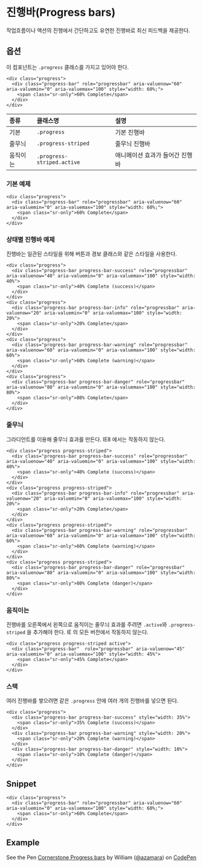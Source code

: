 <!--
{
    "id": 4216,
    "title": "진행바(Progress bars)",
    "outline": "작업흐름이나 액션의 진행에서 간단하고도 유연한 진행바로 최신 피드백을 제공한다.",
    "tags": ["widget", "component"],
    "order": [4, 2, 16],
    "thumbnail": "4.2.16.progress-bars.png"
}
-->

# 진행바(Progress bars)

작업흐름이나 액션의 진행에서 간단하고도 유연한 진행바로 최신 피드백을 제공한다.

## 옵션
이 컴포넌트는 `.progress` 클래스를 가지고 있어야 한다.
```
<div class="progress">
  <div class="progress-bar" role="progressbar" aria-valuenow="60" aria-valuemin="0" aria-valuemax="100" style="width: 60%;">
    <span class="sr-only">60% Complete</span>
  </div>
</div>
```

종류 | 클래스명 | 설명
:-- | :-- | :--
기본 | `.progress` | 기본 진행바
줄무늬 | `.progress-striped` | 줄무늬 진행바
움직이는 | `.progress-striped.active` | 애니메이션 효과가 들어간 진행바

### 기본 예제
```
<div class="progress">
  <div class="progress-bar" role="progressbar" aria-valuenow="60" aria-valuemin="0" aria-valuemax="100" style="width: 60%;">
    <span class="sr-only">60% Complete</span>
  </div>
</div>
```

### 상태별 진행바 예제
진행바는 일관된 스타일을 위해 버튼과 경보 클래스와 같은 스타일을 사용한다.

```
<div class="progress">
  <div class="progress-bar progress-bar-success" role="progressbar" aria-valuenow="40" aria-valuemin="0" aria-valuemax="100" style="width: 40%">
    <span class="sr-only">40% Complete (success)</span>
  </div>
</div>
<div class="progress">
  <div class="progress-bar progress-bar-info" role="progressbar" aria-valuenow="20" aria-valuemin="0" aria-valuemax="100" style="width: 20%">
    <span class="sr-only">20% Complete</span>
  </div>
</div>
<div class="progress">
  <div class="progress-bar progress-bar-warning" role="progressbar" aria-valuenow="60" aria-valuemin="0" aria-valuemax="100" style="width: 60%">
    <span class="sr-only">60% Complete (warning)</span>
  </div>
</div>
<div class="progress">
  <div class="progress-bar progress-bar-danger" role="progressbar" aria-valuenow="80" aria-valuemin="0" aria-valuemax="100" style="width: 80%">
    <span class="sr-only">80% Complete</span>
  </div>
</div>
```

### 줄무늬
그라디언트를 이용해 줄무늬 효과를 만든다. IE8 에서는 작동하지 않는다.

```
<div class="progress progress-striped">
  <div class="progress-bar progress-bar-success" role="progressbar" aria-valuenow="40" aria-valuemin="0" aria-valuemax="100" style="width: 40%">
    <span class="sr-only">40% Complete (success)</span>
  </div>
</div>
<div class="progress progress-striped">
  <div class="progress-bar progress-bar-info" role="progressbar" aria-valuenow="20" aria-valuemin="0" aria-valuemax="100" style="width: 20%">
    <span class="sr-only">20% Complete</span>
  </div>
</div>
<div class="progress progress-striped">
  <div class="progress-bar progress-bar-warning" role="progressbar" aria-valuenow="60" aria-valuemin="0" aria-valuemax="100" style="width: 60%">
    <span class="sr-only">60% Complete (warning)</span>
  </div>
</div>
<div class="progress progress-striped">
  <div class="progress-bar progress-bar-danger" role="progressbar" aria-valuenow="80" aria-valuemin="0" aria-valuemax="100" style="width: 80%">
    <span class="sr-only">80% Complete (danger)</span>
  </div>
</div>
```

### 움직이는
진행바를 오른쪽에서 왼쪽으로 움직이는 줄무늬 효과를 주려면 `.active`와 `.progress-striped` 을 추가해야 한다. IE 의 모든 버전에서 작동하지 않는다.

```
<div class="progress progress-striped active">
  <div class="progress-bar"  role="progressbar" aria-valuenow="45" aria-valuemin="0" aria-valuemax="100" style="width: 45%">
    <span class="sr-only">45% Complete</span>
  </div>
</div>
```

### 스택
여러 진행바를 쌓으려면 같은 `.progress` 안에 여러 개의 진행바를 넣으면 된다.

```
<div class="progress">
  <div class="progress-bar progress-bar-success" style="width: 35%">
    <span class="sr-only">35% Complete (success)</span>
  </div>
  <div class="progress-bar progress-bar-warning" style="width: 20%">
    <span class="sr-only">20% Complete (warning)</span>
  </div>
  <div class="progress-bar progress-bar-danger" style="width: 10%">
    <span class="sr-only">10% Complete (danger)</span>
  </div>
</div>
```

## Snippet
```
<div class="progress">
  <div class="progress-bar" role="progressbar" aria-valuenow="60" aria-valuemin="0" aria-valuemax="100" style="width: 60%;">
    <span class="sr-only">60% Complete</span>
  </div>
</div>
```

## Example
<p data-height="268" data-theme-id="1127" data-slug-hash="HJAlb" data-user="azamara" data-default-tab="result" class='codepen'>See the Pen <a href='http://codepen.io/azamara/pen/HJAlb'>Cornerstone Progress bars</a> by William (<a href='http://codepen.io/azamara'>@azamara</a>) on <a href='http://codepen.io'>CodePen</a></p>
<script async src="http://codepen.io/assets/embed/ei.js"></script>